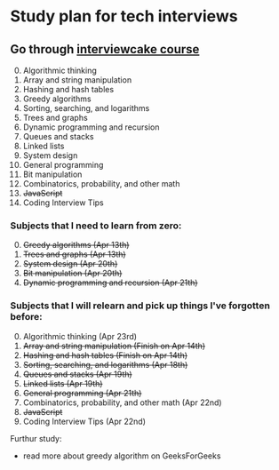 # Study plan for tech interviews

## Go through [interviewcake course](https://www.interviewcake.com/table-of-contents)

0. Algorithmic thinking
1. Array and string manipulation 
2. Hashing and hash tables 
3. Greedy algorithms
4. Sorting, searching, and logarithms
5. Trees and graphs
6. Dynamic programming and recursion
7. Queues and stacks
8. Linked lists
9. System design
10. General programming
11. Bit manipulation
12. Combinatorics, probability, and other math
13. ~~JavaScript~~
14. Coding Interview Tips

### Subjects that I need to learn from zero: 
0. ~~Greedy algorithms (Apr 13th)~~
1. ~~Trees and graphs (Apr 13th)~~
2. ~~System design (Apr 20th)~~
3. ~~Bit manipulation (Apr 20th)~~
4. ~~Dynamic programming and recursion (Apr 21th)~~

### Subjects that I will relearn and pick up things I've forgotten before: 
0. Algorithmic thinking (Apr 23rd)
1. ~~Array and string manipulation (Finish on Apr 14th)~~
2. ~~Hashing and hash tables (Finish on Apr 14th)~~
3. ~~Sorting, searching, and logarithms (Apr 18th)~~
4. ~~Queues and stacks (Apr 19th)~~
5. ~~Linked lists (Apr 19th)~~
6. ~~General programming (Apr 21th)~~
7. Combinatorics, probability, and other math (Apr 22nd)
8. ~~JavaScript~~
9. Coding Interview Tips (Apr 22nd)

Furthur study:
- read more about greedy algorithm on GeeksForGeeks